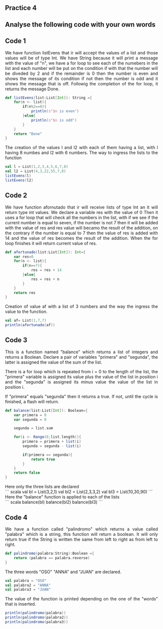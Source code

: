 ## Practice 4 
## Analyse the following code with your own words

## Code 1
<div align="Justify">
We have function listEvens that ir will accept the values of a list and those values will be of type Int.  We have String because it will print a message with the value of "n", we have a for loop to see each of the numebers in the list and each number will be put on the condition if with that the number will be diveded by 2 and if the remainder is 0 then the number is even and shows the message of its condition if not then the number is odd and it shows the message that is off. Followig the completion of the for loop, it returns the message Done.
</div>

``` scala 
def listEvens(list:List[Int]): String ={
    for(n <- list){
        if(n%2==0){
            println(s"$n is even")
        }else{
            println(s"$n is odd")
        }
    }
    return "Done"
}
```
<div align="Justify">
The creation of the values l and l2 with each of them having
a list, with l having 8 numbes and l2 with 6 numbers.
The way to ingress the lists to the function
</div>

``` scala
val l = List(1,2,3,4,5,6,7,8)
val l2 = List(4,3,22,55,7,8)
listEvens(l)
listEvens(l2)
```

## Code 2
<div align="Justify">
We have function afornutado that ir will receive lists of type Int an it will return type int values. We declare a variable res with the value of 0 Then it uses a for loop that will check all the numbers in the list, with if we see if the current number is equal to seven, if the number is not 7 then it will be added with the value of res and res value will becamo the result of the addition, on the contrary if the number is equal to 7 then the value of res is added with 14 and the value of res becomes the result of the addition. When the for loop finishes it will return current value of res.
</div>

``` scala
def afortunado(list:List[Int]): Int={
    var res=0
    for(n <- list){
        if(n==7){
            res = res + 14
        }else{
            res = res + n
        }
    }
    return res
}
``` 

<div align="Justify">
Creation of value af with a list of 3 numbers and the way the ingress the value to the function.
</div>

``` scala
val af= List(1,7,7)
println(afortunado(af))
``` 

## Code 3
<div align="Justify">
This is a function named "balance" which returns a list of integers and returns a Boolean.
Declare a pair of variables "primera" and "segunda", the latter is assigned the value of the sum of the list.

There is a for loop which is repeated from i = 0 to the length of the list, the "primera" variable is assigned its value plus the value of the list in position i and the "segunda" is assigned its minus value the value of the list in position i.

If "primera" equals "segunda" then it returns a true. If not, until the cycle is finished, a flash will return.
</div>

``` scala
def balance(list:List[Int]): Boolean={
    var primera = 0
    var segunda = 0

    segunda = list.sum

    for(i <- Range(0,list.length)){
        primera = primera + list(i)
        segunda = segunda - list(i)

        if(primera == segunda){
            return true
        }
    }
    return false 
}
``` 

<div aling = "Justify">
Here only the three lists are declared
</div>
``` scala
val bl = List(3,2,1)
val bl2 = List(2,3,3,2)
val bl3 = List(10,30,90)
``` 
<div aling = "Justify">
Here the "balance" function is applied to each of the lists
</div>
``` scala
balance(bl)
balance(bl2)
balance(bl3)
``` 

## Code 4
<div align= "Justify">
We have a function called "palindromo" which returns a value called "palabra" which is a string, this function will return a boolean.
It will only return true if the String is written the same from left to right as from left to right.

``` scala
def palindromo(palabra:String):Boolean ={
    return (palabra == palabra.reverse)
}
```
The three words "OSO" "ANNA" and "JUAN" are declared.
``` scala
val palabra = "OSO"
val palabra2 = "ANNA"
val palabra3 = "JUAN"
``` 
The value of the function is printed depending on the one of the "words" that is inserted.
``` scala
println(palindromo(palabra))
println(palindromo(palabra2))
println(palindromo(palabra3))
``` 
</div>